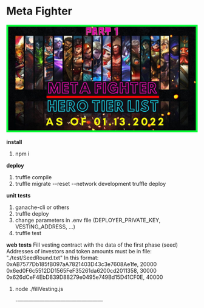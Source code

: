 # Meta Fighter

![METAFIGHTER](./images/metafighter.jpg)

**install**

1. npm i

**deploy**

1. truffle compile
2. truffle migrate --reset --network development
   truffle deploy

**unit tests**

1. ganache-cli or others
2. truffle deploy
3. change parameters in .env file (DEPLOYER_PRIVATE_KEY, VESTING_ADDRESS, ...)
4. truffle test

**web tests**
Fill vesting contract with the data of the first phase (seed)
Addresses of investors and token amounts must be in file: "./test/SeedRound.txt"
In this format:
0xAB7577Db185fB097aA7821403D43c3e7608Ae1fe, 20000
0x6ed0F6c5512DD1565FeF35261da6200cd2011358, 30000
0x626dCeF4EbD839D88279e0495e749Bd15D41CF0E, 40000

1. node ./fillVesting.js

   -————————————————
